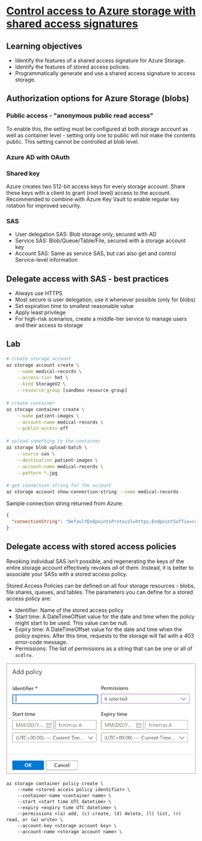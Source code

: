 # [Control access to Azure storage with shared access signatures](https://learn.microsoft.com/en-us/training/modules/control-access-to-azure-storage-with-sas/)

## Learning objectives

* Identify the features of a shared access signature for Azure Storage.
* Identify the features of stored access policies.
* Programmatically generate and use a shared access signature to access storage.

## Authorization options for Azure Storage (blobs)

### Public access - "anonymous public read access"

To enable this, the setting must be configured at both storage account as well as container level - setting only one to public will not make the contents public. This setting cannot be controlled at blob level.

### Azure AD with OAuth

### Shared key

Azure creates two 512-bit access keys for every storage account. Share these keys with a client to grant (root level) access to the account. Recommended to combine with Azure Key Vault to enable regular key rotation for improved security.

### SAS

* User delegation SAS: Blob storage only, secured with AD
* Service SAS: Blob/Queue/Table/File, secured with a storage account key
* Account SAS: Same as service SAS, but can also get and control Service-level information

## Delegate access with SAS - best practices

* Always use HTTPS
* Most secure is user delegation, use it whenever possible (only for blobs)
* Set expiration time to smallest reasonable value
* Apply least privilege
* For high-risk scenarios, create a middle-tier service to manage users and their access to storage

## Lab

```bash
# create storage account 
az storage account create \
    --name medical-records \
    --access-tier hot \
    --kind StorageV2 \
    --resource-group [sandbox resource group]

# create container
az storage container create \
    --name patient-images \
    --account-name medical-records \
    --public-access off

# upload something to the container
az storage blob upload-batch \
    --source sas \
    --destination patient-images \
    --account-name medical-records \
    --pattern *.jpg

# get connection string for the account
az storage account show-connection-string --name medical-records
```

Sample connection string returned from Azure:

```json
{
  "connectionString": "DefaultEndpointsProtocol=https;EndpointSuffix=core.windows.net;AccountName=medical-records;AccountKey=super-secret-key-here"
}
```

## Delegate access with stored access policies

Revoking individual SAS isn't possible, and regenerating the keys of the entire storage account effectively revokes *all* of them. Instead, it is better to associate your SASs with a stored access policy.

Stored Access Policies can be defined on all four storage resources - blobs, file shares, queues, and tables. The parameters you can define for a stored access policy are:

* Identifier: Name of the stored access policy
* Start time: A DateTimeOffset value for the date and time when the policy might start to be used. This value can be null.
* Expiry time: A DateTimeOffset value for the date and time when the policy expires. After this time, requests to the storage will fail with a 403 error-code message.
* Permissions: The list of permissions as a string that can be one or all of ```acdlrw```.

![add policy in portal](/static/5-add-a-policy.png)

```shell
az storage container policy create \
    --name <stored access policy identifier> \
    --container-name <container name> \
    --start <start time UTC datetime> \
    --expiry <expiry time UTC datetime> \
    --permissions <(a) add, (c) create, (d) delete, (l) list, (r) read, or (w) write> \
    --account-key <storage account key> \
    --account-name <storage account name> \
```
